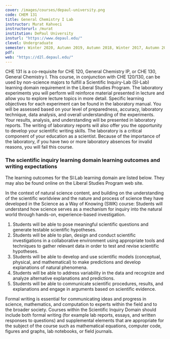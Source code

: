```yaml
---
cover: /images/courses/depaul-university.png
code: CHEM 131
title: General Chemistry I Lab
instructor: Murat Kahveci
instructorurl: /murat
institution: DePaul University
insturl: "https://www.depaul.edu/"
clevel: Undergraduate
semester: Winter 2020, Autumn 2019, Autumn 2018, Winter 2017, Autumn 2017
pdf:
web: "https://d2l.depaul.edu/"
---
```

CHE 131 is a co-requisite for CHE 120, General Chemistry IP, or CHE 130, General Chemistry I. This course, in conjunction with CHE 120/130, can be used by non-science majors to fulfill a Scientific Inquiry-Lab (SI-Lab) learning domain requirement in the Liberal Studies Program. The laboratory experiments you will perform will reinforce material presented in lecture and allow you to explore lecture topics in more detail. Specific learning objectives for each experiment can be found in the laboratory manual. You will be assessed based on your level of preparedness, accuracy, laboratory technique, data analysis, and overall understanding of the experiments. Your results, analysis, and understanding will be presented in laboratory reports. The writing of laboratory reports will also offer you the opportunity to develop your scientific writing skills.
The laboratory is a critical component of your education as a scientist. Because of the importance of the laboratory, if you have two or more laboratory absences for invalid reasons, you will fail this course.

### The scientific inquiry learning domain learning outcomes and writing expectations

The learning outcomes for the SI:Lab learning domain are listed below. They may also be found online on the Liberal Studies Program web site.

In the context of natural science content, and building on the understanding of the scientific worldview and the nature and process of science they have developed in the Science as a Way of Knowing (SWK) course:
Students will understand how science serves as a mechanism for inquiry into the natural world through hands-on, experience-based investigation.

1. Students will be able to pose meaningful scientific questions and generate testable scientific hypotheses.
2. Students will be able to plan, design and conduct scientific investigations in a collaborative environment using appropriate tools and techniques to gather relevant data in order to test and revise scientific hypotheses.
3. Students will be able to develop and use scientific models (conceptual, physical, and mathematical) to make predictions and develop explanations of natural phenomena.
4. Students will be able to address variability in the data and recognize and analyze alternative explanations and predictions.
5. Students will be able to communicate scientific procedures, results, and explanations and engage in arguments based on scientific evidence.

Formal writing is essential for communicating ideas and progress in science, mathematics, and computation to experts within the field and to the broader society. Courses within the Scientific Inquiry Domain should include both formal writing (for example lab reports, essays, and written responses to questions) and supplemental elements that are appropriate for the subject of the course such as mathematical equations, computer code, figures and graphs, lab notebooks, or field journals. 
  
